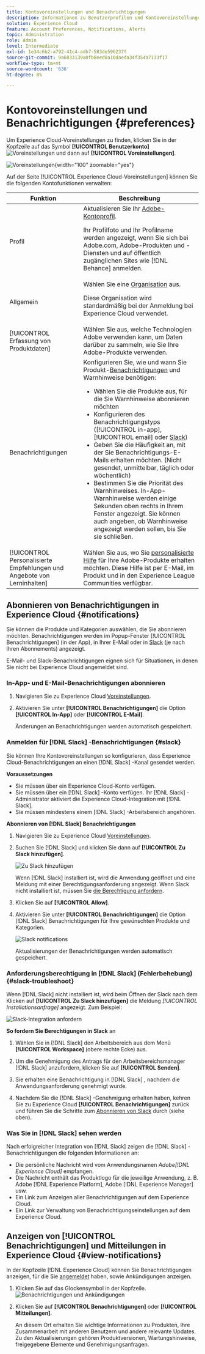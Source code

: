 ```yaml
---
title: Kontovoreinstellungen und Benachrichtigungen
description: Informationen zu Benutzerprofilen und Kontovoreinstellungen finden Sie unter Experience Cloud. Abonnieren Sie Produktbenachrichtigungen für E-Mails und  [!DNL Slack] und richten Sie Produktwarnungen ein.
solution: Experience Cloud
feature: Account Preferences, Notifications, Alerts
topic: Administration
role: Admin
level: Intermediate
exl-id: 1e34c6b2-a792-41c4-adb7-583de596237f
source-git-commit: 9a6833139a0fb8eed8a10daeda34f354a7133f17
workflow-type: tm+mt
source-wordcount: '636'
ht-degree: 8%

---
```


# Kontovoreinstellungen und Benachrichtigungen {#preferences}

Um Experience Cloud-Voreinstellungen zu finden, klicken Sie in der Kopfzeile auf das Symbol **[!UICONTROL Benutzerkonto]** ![Voreinstellungen](../assets/preferences-icon-sm.png) und dann auf **[!UICONTROL Voreinstellungen]**.

![Voreinstellungen](../assets/preferences-navigation.png){width="100" zoomable="yes"}

Auf der Seite [!UICONTROL Experience Cloud-Voreinstellungen] können Sie die folgenden Kontofunktionen verwalten:

| Funktion | Beschreibung |
|--- |--- |
| Profil | Aktualisieren Sie Ihr [Adobe-Kontoprofil](https://account.adobe.com/profile). <p>Ihr Profilfoto und Ihr Profilname werden angezeigt, wenn Sie sich bei Adobe.com, Adobe-Produkten und -Diensten und auf öffentlich zugänglichen Sites wie [!DNL Behance] anmelden. |
| Allgemein | Wählen Sie eine [Organisation](../administration/organizations.md) aus.<p>Diese Organisation wird standardmäßig bei der Anmeldung bei Experience Cloud verwendet. |
| [!UICONTROL Erfassung von Produktdaten] | Wählen Sie aus, welche Technologien Adobe verwenden kann, um Daten darüber zu sammeln, wie Sie Ihre Adobe-Produkte verwenden. |
| Benachrichtigungen | Konfigurieren Sie, wie und wann Sie Produkt-[Benachrichtigungen](#subscribe-to-notifications-in-experience-cloud) und Warnhinweise benötigen: <ul><li>Wählen Sie die Produkte aus, für die Sie Warnhinweise abonnieren möchten</li><li>Konfigurieren des Benachrichtigungstyps ([!UICONTROL in-app], [!UICONTROL email] oder [Slack](#slack-notifications))</li><li>Geben Sie die Häufigkeit an, mit der Sie Benachrichtigungs-E-Mails erhalten möchten. (Nicht gesendet, unmittelbar, täglich oder wöchentlich)</li><li>Bestimmen Sie die Priorität des Warnhinweises. In-App-Warnhinweise werden einige Sekunden oben rechts in Ihrem Fenster angezeigt. Sie können auch angeben, ob Warnhinweise angezeigt werden sollen, bis Sie sie schließen.</li></ul> |
| [!UICONTROL Personalisierte Empfehlungen und Angebote von Lerninhalten] | Wählen Sie aus, wo Sie [personalisierte Hilfe](personalized-learning.md) für Ihre Adobe-Produkte erhalten möchten. Diese Hilfe ist per E-Mail, im Produkt und in den Experience League Communities verfügbar. |

## Abonnieren von Benachrichtigungen in Experience Cloud {#notifications}

Sie können die Produkte und Kategorien auswählen, die Sie abonnieren möchten. Benachrichtigungen werden im Popup-Fenster [!UICONTROL Benachrichtigungen] (in der App), in Ihrer E-Mail oder in [Slack](#slack-notifications) (je nach Ihren Abonnements) angezeigt.

E-Mail- und Slack-Benachrichtigungen eignen sich für Situationen, in denen Sie nicht bei Experience Cloud angemeldet sind.

### In-App- und E-Mail-Benachrichtigungen abonnieren

1. Navigieren Sie zu Experience Cloud [Voreinstellungen](https://experience.adobe.com/preferences).

1. Aktivieren Sie unter **[!UICONTROL Benachrichtigungen]** die Option **[!UICONTROL In-App]** oder **[!UICONTROL E-Mail]**.

   Änderungen an Benachrichtigungen werden automatisch gespeichert.

### Anmelden für [!DNL Slack] -Benachrichtigungen {#slack}

Sie können Ihre Kontovoreinstellungen so konfigurieren, dass Experience Cloud-Benachrichtigungen an einen [!DNL Slack] -Kanal gesendet werden.

**Voraussetzungen**

* Sie müssen über ein Experience Cloud-Konto verfügen.
* Sie müssen über ein [!DNL Slack] -Konto verfügen. Ihr [!DNL Slack] -Administrator aktiviert die Experience Cloud-Integration mit [!DNL Slack].
* Sie müssen mindestens einem [!DNL Slack] -Arbeitsbereich angehören.

**Abonnieren von [!DNL Slack] Benachrichtigungen**

1. Navigieren Sie zu Experience Cloud [Voreinstellungen](https://experience.adobe.com/preferences).

1. Suchen Sie [!DNL Slack] und klicken Sie dann auf **[!UICONTROL Zu Slack hinzufügen]**.

   ![Zu Slack hinzufügen](../assets/add-to-slack.png)

   Wenn [!DNL Slack] installiert ist, wird die Anwendung geöffnet und eine Meldung mit einer Berechtigungsanforderung angezeigt. Wenn Slack nicht installiert ist, müssen Sie [die Berechtigung anfordern](#slack-troubleshoot).

1. Klicken Sie auf **[!UICONTROL Allow]**.

1. Aktivieren Sie unter **[!UICONTROL Benachrichtigungen]** die Option [!DNL Slack] Benachrichtigungen für Ihre gewünschten Produkte und Kategorien.

   ![Slack notifications](../assets/slack.png)

   Aktualisierungen der Benachrichtigungen werden automatisch gespeichert.

### Anforderungsberechtigung in [!DNL Slack] (Fehlerbehebung) {#slack-troubleshoot}

Wenn [!DNL Slack] nicht installiert ist, wird beim Öffnen der Slack nach dem Klicken auf **[!UICONTROL Zu Slack hinzufügen]** die Meldung _[!UICONTROL Installationsanfrage]_ angezeigt. Zum Beispiel:

![Slack-Integration anfordern](../assets/slack-workspace.png)

**So fordern Sie Berechtigungen in Slack** an

1. Wählen Sie in [!DNL Slack] den Arbeitsbereich aus dem Menü **[!UICONTROL Workspace]** (obere rechte Ecke) aus.

1. Um die Genehmigung des Antrags für den Arbeitsbereichsmanager [!DNL Slack] anzufordern, klicken Sie auf **[!UICONTROL Senden]**.

1. Sie erhalten eine Benachrichtigung in [!DNL Slack] , nachdem die Anwendungsanforderung genehmigt wurde.

1. Nachdem Sie die [!DNL Slack] -Genehmigung erhalten haben, kehren Sie zu Experience Cloud **[!UICONTROL Benachrichtigungen]** zurück und führen Sie die Schritte zum [Abonnieren von Slack](#slack-notifications) durch (siehe oben).

### Was Sie in [!DNL Slack] sehen werden

Nach erfolgreicher Integration von [!DNL Slack] zeigen die [!DNL Slack] -Benachrichtigungen die folgenden Informationen an:

* Die persönliche Nachricht wird vom Anwendungsnamen _Adobe[!DNL Experience Cloud]_ empfangen.
* Die Nachricht enthält das Produktlogo für die jeweilige Anwendung, z. B. Adobe [!DNL Experience Platform], Adobe [!DNL Experience Manager] usw.
* Ein Link zum Anzeigen aller Benachrichtigungen auf dem Experience Cloud.
* Ein Link zur Verwaltung von Benachrichtigungseinstellungen auf dem Experience Cloud.

## Anzeigen von [!UICONTROL Benachrichtigungen] und Mitteilungen in Experience Cloud {#view-notifications}

In der Kopfzeile [!DNL Experience Cloud] können Sie Benachrichtigungen anzeigen, für die Sie [angemeldet](#notifications) haben, sowie Ankündigungen anzeigen.

1. Klicken Sie auf das Glockensymbol in der Kopfzeile. ![Benachrichtigungen und Ankündigungen](../assets/bell-icon.png)

1. Klicken Sie auf **[!UICONTROL Benachrichtigungen]** oder **[!UICONTROL Mitteilungen]**.

   An diesem Ort erhalten Sie wichtige Informationen zu Produkten, Ihre Zusammenarbeit mit anderen Benutzern und andere relevante Updates. Zu den Aktualisierungen gehören Produktversionen, Wartungshinweise, freigegebene Elemente und Genehmigungsanfragen.
